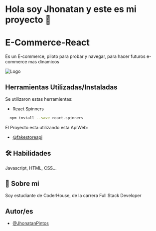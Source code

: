 
# Hola soy Jhonatan y este es mi proyecto 👋


# E-Commerce-React

Es un E-commerce, piloto para probar y navegar, para hacer futuros e-commerce mas dinamicos

![Logo](https://i.pinimg.com/originals/ab/ca/4c/abca4c51c7e166b2980105b5e98b7ac2.jpg)


## Herramientas Utilizadas/Instaladas

Se utilizaron estas herramientas:

- React Spinners
```bash
  npm install --save react-spinners
```
El Proyecto esta utilizando esta ApiWeb:

- [@fakestoreapi](https://fakestoreapi.com/)



## 🛠 Habilidades
Javascript, HTML, CSS...


## 🚀 Sobre mi
Soy estudiante de CoderHouse, de la carrera Full Stack Developer
## Autor/es

- [@JhonatanPintos](https://github.com/JhonatanPintos)

